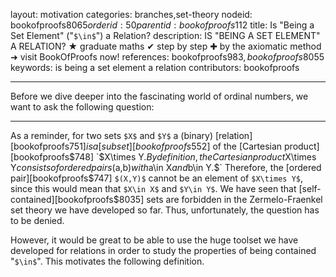 layout: motivation
categories: branches,set-theory
nodeid: bookofproofs$8065
orderid: 50
parentid: bookofproofs$112
title: Is "Being a Set Element" ("`$\in$`") a Relation?
description: IS "BEING A SET ELEMENT" A RELATION? ★ graduate maths ✔ step by step ✚ by the axiomatic method ➜ visit BookOfProofs now!
references: bookofproofs$983,bookofproofs$8055
keywords: is being a set element a relation
contributors: bookofproofs

---
Before we dive deeper into the fascinating world of ordinal numbers, we want to ask the following question:

---

As a reminder, for two sets `$X$` and `$Y$` a (binary) [relation][bookofproofs$751] is a [subset][bookofproofs$552] of the [Cartesian product][bookofproofs$748] `$X\times Y.$` By definition, the Cartesian product `$X\times Y$` consists of ordered pairs `$(a,b)$` with `$a\in X$` and `$b\in Y.$` Therefore, the [ordered pair][bookofproofs$747] `$(X,Y)$` cannot be an element of `$X\times Y$`, since this would mean that `$X\in X$` and `$Y\in Y$`. We have seen that [self-contained][bookofproofs$8035] sets are forbidden in the Zermelo-Fraenkel set theory we have developed so far. Thus, unfortunately, the question has to be denied. 

However, it would be great to be able to use the huge toolset we have developed for relations in order to study the properties of being contained "`$\in$`". This motivates the following definition.
